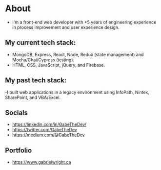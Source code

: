 # About
- I'm a front-end web developer with +5 years of engineering experience in process improvement and user experience design.

## My current tech stack:
- MongoDB, Express, React, Node, Redux (state management) and Mocha/Chai/Cypress (testing).
- HTML, CSS, JavaScript, jQuery, and Firebase.

## My past tech stack:
-I built web applications in a legacy environment using InfoPath, Nintex, SharePoint, and VBA/Excel. 

## Socials
- https://linkedin.com/in/GabeTheDev/
- https://twitter.com/GabeTheDev
- https://medium.com/@GabeTheDev

## Portfolio
- https://www.gabrielwright.ca





<!---
gabrielwright1/gabrielwright1 is a ✨ special ✨ repository because its `README.md` (this file) appears on your GitHub profile.
You can click the Preview link to take a look at your changes.
--->
